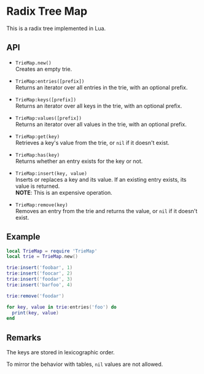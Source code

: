 # Radix Tree Map

This is a radix tree implemented in Lua.

## API

- `TrieMap.new()`  
  Creates an empty trie.

- `TrieMap:entries([prefix])`  
  Returns an iterator over all entries in the trie, with an optional prefix.

- `TrieMap:keys([prefix])`  
  Returns an iterator over all keys in the trie, with an optional prefix.

- `TrieMap:values([prefix])`  
  Returns an iterator over all values in the trie, with an optional prefix.

- `TrieMap:get(key)`  
  Retrieves a key's value from the trie, or `nil` if it doesn't exist.

- `TrieMap:has(key)`  
  Returns whether an entry exists for the key or not.

- `TrieMap:insert(key, value)`  
  Inserts or replaces a key and its value. If an existing entry exists, its value is returned.  
  **NOTE**: This is an expensive operation.

- `TrieMap:remove(key)`  
  Removes an entry from the trie and returns the value, or `nil` if it doesn't exist.

## Example

```lua
local TrieMap = require 'TrieMap'
local trie = TrieMap.new()

trie:insert('foobar', 1)
trie:insert('foocar', 2)
trie:insert('foodar', 3)
trie:insert('barfoo', 4)

trie:remove('foodar')

for key, value in trie:entries('foo') do
  print(key, value)
end
```

## Remarks

The keys are stored in lexicographic order.

To mirror the behavior with tables, `nil` values are not allowed.